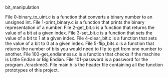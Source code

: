 bit_manipulation

File 0-binary_to_uint.c is a function that converts a binary number to an unsigned int.
File 1-print_binary.c is a function that prints the binary representation of a number.
File 2-get_bit.c is a function that returns the value of a bit at a given index.
File 3-set_bit.c is a function that sets the value of a bit to 1 at a given index.
File 4-clear_bit.c is a function that sets the value of a bit to 0 at a given index.
File 5-flip_bits.c is a function that returns the number of bits you would need to flip to get from one number to another.
File 100-get_endianness.c is a function that checks if the machine is Little Endian or Big Endian.
File 101-password is a password for the program ./crackme3.
File main.h is the header file containing all the function prototypes of this project.
